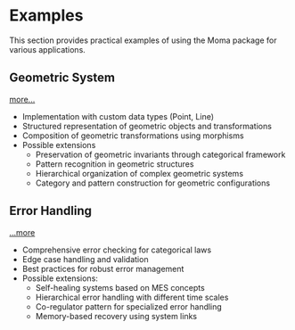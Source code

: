 # Examples

This section provides practical examples of using the Moma package for various applications.

## Geometric System 
[more...](geometric_system.md)
   - Implementation with custom data types (Point, Line)
   - Structured representation of geometric objects and transformations
   - Composition of geometric transformations using morphisms
   - Possible extensions
     - Preservation of geometric invariants through categorical framework
     - Pattern recognition in geometric structures
     - Hierarchical organization of complex geometric systems
     - Category and pattern construction for geometric configurations

## Error Handling
[...more](error_handling.md)
   - Comprehensive error checking for categorical laws
   - Edge case handling and validation
   - Best practices for robust error management
   - Possible extensions:
     - Self-healing systems based on MES concepts
     - Hierarchical error handling with different time scales
     - Co-regulator pattern for specialized error handling
     - Memory-based recovery using system links
